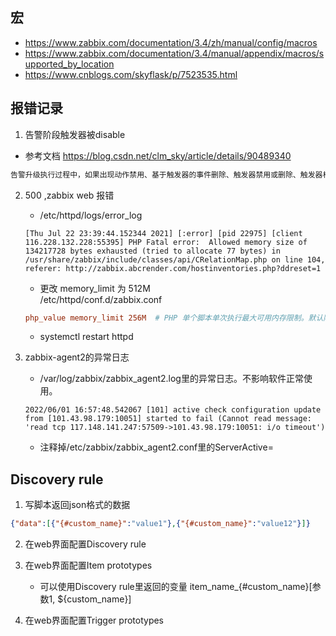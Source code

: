 ## 宏
- https://www.zabbix.com/documentation/3.4/zh/manual/config/macros
- https://www.zabbix.com/documentation/3.4/manual/appendix/macros/supported_by_location
- https://www.cnblogs.com/skyflask/p/7523535.html



## 报错记录
1. 告警阶段触发器被disable
- 参考文档 https://blog.csdn.net/clm_sky/article/details/90489340
```txt
告警升级执行过程中，如果出现动作禁用、基于触发器的事件删除、触发器禁用或删除、触发器相关的主机或监控项禁用、监控项禁用或删除、主机禁用等情况时，正在发送中的信息和告警升级中配置的其他信息会被发送。只是后面发送的信息中会加上(NOTE: Escalation cancelled)，比如说动作禁用时会在信息前加上NOTE: Escalation cancelled: action '<Action name>' disabled，通过这种方法通知用户取消告警升级。取消的原因也可以通过设置Debug Level = 3从日志文件中查看。
```

2. 500 ,zabbix web 报错
    - /etc/httpd/logs/error_log
    ```log
    [Thu Jul 22 23:39:44.152344 2021] [:error] [pid 22975] [client 116.228.132.228:55395] PHP Fatal error:  Allowed memory size of 134217728 bytes exhausted (tried to allocate 77 bytes) in /usr/share/zabbix/include/classes/api/CRelationMap.php on line 104, referer: http://zabbix.abcrender.com/hostinventories.php?ddreset=1
    ```

    - 更改 memory_limit 为 512M  
    /etc/httpd/conf.d/zabbix.conf
    ```conf
    php_value memory_limit 256M  # PHP 单个脚本单次执行最大可用内存限制。默认限制为 256MB。
    ```
    - systemctl restart httpd

3. zabbix-agent2的异常日志
    - /var/log/zabbix/zabbix_agent2.log里的异常日志。不影响软件正常使用。
    ```log
    2022/06/01 16:57:48.542067 [101] active check configuration update from [101.43.98.179:10051] started to fail (Cannot read message: 'read tcp 117.148.141.247:57509->101.43.98.179:10051: i/o timeout')
    ```
    - 注释掉/etc/zabbix/zabbix_agent2.conf里的ServerActive=

## Discovery rule
1. 写脚本返回json格式的数据
```json
{"data":[{"{#custom_name}":"value1"},{"{#custom_name}":"value12"}]}
```

2. 在web界面配置Discovery rule

3. 在web界面配置Item prototypes
    - 可以使用Discovery rule里返回的变量 item_name_{#custom_name}[参数1, ${custom_name}]

3. 在web界面配置Trigger prototypes